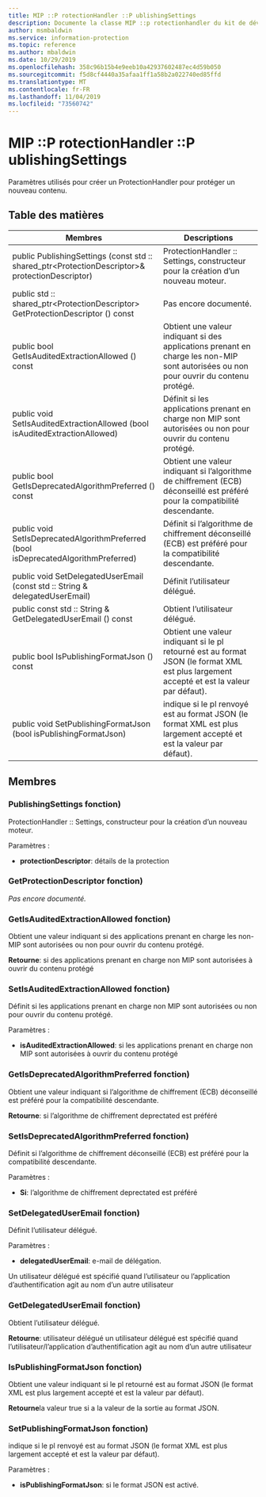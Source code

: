 ```yaml
---
title: MIP ::P rotectionHandler ::P ublishingSettings
description: Documente la classe MIP ::p rotectionhandler du kit de développement logiciel (SDK) Microsoft Information Protection (MIP).
author: msmbaldwin
ms.service: information-protection
ms.topic: reference
ms.author: mbaldwin
ms.date: 10/29/2019
ms.openlocfilehash: 358c96b15b4e9eeb10a42937602487ec4d59b050
ms.sourcegitcommit: f5d8cf4440a35afaa1ff1a58b2a022740ed85ffd
ms.translationtype: MT
ms.contentlocale: fr-FR
ms.lasthandoff: 11/04/2019
ms.locfileid: "73560742"
---
```

# <a name="class-mipprotectionhandlerpublishingsettings"></a>MIP ::P rotectionHandler ::P ublishingSettings 
Paramètres utilisés pour créer un ProtectionHandler pour protéger un nouveau contenu.
  
## <a name="summary"></a>Table des matières
 Membres                        | Descriptions                                
--------------------------------|---------------------------------------------
public PublishingSettings (const std :: shared_ptr\<ProtectionDescriptor\>& protectionDescriptor)  |  ProtectionHandler :: Settings, constructeur pour la création d’un nouveau moteur.
public std :: shared_ptr\<ProtectionDescriptor\> GetProtectionDescriptor () const  | Pas encore documenté.
public bool GetIsAuditedExtractionAllowed () const  |  Obtient une valeur indiquant si des applications prenant en charge les non-MIP sont autorisées ou non pour ouvrir du contenu protégé.
public void SetIsAuditedExtractionAllowed (bool isAuditedExtractionAllowed)  |  Définit si les applications prenant en charge non MIP sont autorisées ou non pour ouvrir du contenu protégé.
public bool GetIsDeprecatedAlgorithmPreferred () const  |  Obtient une valeur indiquant si l’algorithme de chiffrement (ECB) déconseillé est préféré pour la compatibilité descendante.
public void SetIsDeprecatedAlgorithmPreferred (bool isDeprecatedAlgorithmPreferred)  |  Définit si l’algorithme de chiffrement déconseillé (ECB) est préféré pour la compatibilité descendante.
public void SetDelegatedUserEmail (const std :: String & delegatedUserEmail)  |  Définit l’utilisateur délégué.
public const std :: String & GetDelegatedUserEmail () const  |  Obtient l’utilisateur délégué.
public bool IsPublishingFormatJson () const  |  Obtient une valeur indiquant si le pl retourné est au format JSON (le format XML est plus largement accepté et est la valeur par défaut).
public void SetPublishingFormatJson (bool isPublishingFormatJson)  |  indique si le pl renvoyé est au format JSON (le format XML est plus largement accepté et est la valeur par défaut).
  
## <a name="members"></a>Membres
  
### <a name="publishingsettings-function"></a>PublishingSettings fonction)
ProtectionHandler :: Settings, constructeur pour la création d’un nouveau moteur.

Paramètres :  
* **protectionDescriptor**: détails de la protection


  
### <a name="getprotectiondescriptor-function"></a>GetProtectionDescriptor fonction)
_Pas encore documenté._

  
### <a name="getisauditedextractionallowed-function"></a>GetIsAuditedExtractionAllowed fonction)
Obtient une valeur indiquant si des applications prenant en charge les non-MIP sont autorisées ou non pour ouvrir du contenu protégé.

  
**Retourne**: si des applications prenant en charge non MIP sont autorisées à ouvrir du contenu protégé
  
### <a name="setisauditedextractionallowed-function"></a>SetIsAuditedExtractionAllowed fonction)
Définit si les applications prenant en charge non MIP sont autorisées ou non pour ouvrir du contenu protégé.

Paramètres :  
* **isAuditedExtractionAllowed**: si les applications prenant en charge non MIP sont autorisées à ouvrir du contenu protégé


  
### <a name="getisdeprecatedalgorithmpreferred-function"></a>GetIsDeprecatedAlgorithmPreferred fonction)
Obtient une valeur indiquant si l’algorithme de chiffrement (ECB) déconseillé est préféré pour la compatibilité descendante.

  
**Retourne**: si l’algorithme de chiffrement deprectated est préféré
  
### <a name="setisdeprecatedalgorithmpreferred-function"></a>SetIsDeprecatedAlgorithmPreferred fonction)
Définit si l’algorithme de chiffrement déconseillé (ECB) est préféré pour la compatibilité descendante.

Paramètres :  
* **Si**: l’algorithme de chiffrement deprectated est préféré


  
### <a name="setdelegateduseremail-function"></a>SetDelegatedUserEmail fonction)
Définit l’utilisateur délégué.

Paramètres :  
* **delegatedUserEmail**: e-mail de délégation.


Un utilisateur délégué est spécifié quand l’utilisateur ou l’application d’authentification agit au nom d’un autre utilisateur
  
### <a name="getdelegateduseremail-function"></a>GetDelegatedUserEmail fonction)
Obtient l’utilisateur délégué.

  
**Retourne**: utilisateur délégué un utilisateur délégué est spécifié quand l’utilisateur/l’application d’authentification agit au nom d’un autre utilisateur
  
### <a name="ispublishingformatjson-function"></a>IsPublishingFormatJson fonction)
Obtient une valeur indiquant si le pl retourné est au format JSON (le format XML est plus largement accepté et est la valeur par défaut).

  
**Retourne**la valeur true si a la valeur de la sortie au format JSON.
  
### <a name="setpublishingformatjson-function"></a>SetPublishingFormatJson fonction)
indique si le pl renvoyé est au format JSON (le format XML est plus largement accepté et est la valeur par défaut).

Paramètres :  
* **isPublishingFormatJson**: si le format JSON est activé.

